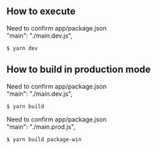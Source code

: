 ## How to execute
Need to confirm app/package.json  
"main": "./main.dev.js",
```
$ yarn dev
```

## How to build in production mode
Need to confirm app/package.json  
"main": "./main.dev.js",
```
$ yarn build
```

Need to confirm app/package.json  
"main": "./main.prod.js",
```
$ yarn build package-win
```